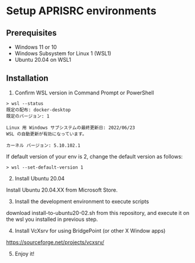 # Setup APRISRC environments

## Prerequisites

* Windows 11 or 10
* Windows Subsystem for Linux 1 (WSL1)
* Ubuntu 20.04 on WSL1

## Installation

1. Confirm WSL version in Command Prompt or PowerShell

```
> wsl --status
既定の配布: docker-desktop
既定のバージョン: 1

Linux 用 Windows サブシステムの最終更新日: 2022/06/23
WSL の自動更新が有効になっています。

カーネル バージョン: 5.10.102.1
```

If default version of your env is 2, change the default version as follows:
```
> wsl --set-default-version 1
````

2. Install Ubuntu 20.04 

Install Ubuntu 20.04.XX from Microsoft Store. 

3. Install the development environment to execute scripts

download install-to-ubuntu20-02.sh from this repository, and execute it on the wsl you installed in previous step.

4. Install VcXsrv for using BridgePoint (or other X Window apps)

https://sourceforge.net/projects/vcxsrv/

5. Enjoy it!
